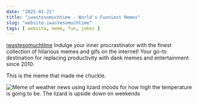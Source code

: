 ```yaml
---
date: "2025-01-21"
title: "iwastesomuchtime - World's Funniest Memes"
slug: "website-iwastesomuchtime"
tags: [ website, meme, fun, jokes ]
---
```




[iwastesomuchtime][1] Indulge your inner procrastinator with the finest collection of hilarious memes and gifs on the internet! Your go-to destination for replacing productivity with dank memes and entertainment since 2010.

This is the meme that made me chuckle.

![Meme of weather news using lizard moods for how high the temperature is going to be. The lizard is upside down on weekends][2]



   [1]: https://www.iwastesomuchtime.com/
   [2]: https://www.iwastesomuchtime.com/wp-content/uploads/sites/68/2025/01/174-19395.png

